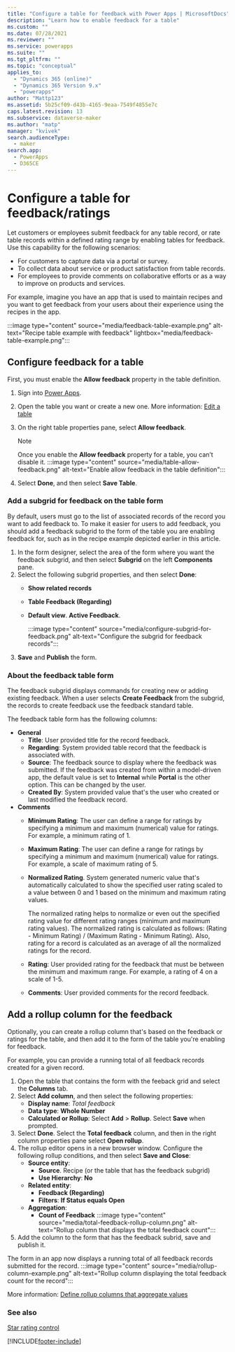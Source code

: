 ```yaml
---
title: "Configure a table for feedback with Power Apps | MicrosoftDocs"
description: "Learn how to enable feedback for a table"
ms.custom: ""
ms.date: 07/28/2021
ms.reviewer: ""
ms.service: powerapps
ms.suite: ""
ms.tgt_pltfrm: ""
ms.topic: "conceptual"
applies_to: 
  - "Dynamics 365 (online)"
  - "Dynamics 365 Version 9.x"
  - "powerapps"
author: "Mattp123"
ms.assetid: 5b25cf09-d43b-4165-9eaa-7549f4855e7c
caps.latest.revision: 13
ms.subservice: dataverse-maker
ms.author: "matp"
manager: "kvivek"
search.audienceType: 
  - maker
search.app: 
  - PowerApps
  - D365CE
---
```

# Configure a table for feedback/ratings



Let customers or employees submit feedback for any table record, or rate table records within a defined rating range by enabling tables for feedback. Use this capability for the following scenarios: 
- For customers to capture data via a portal or survey.
- To collect data about service or product satisfaction from table records. 
- For employees to provide comments on collaborative efforts or as a way to improve on products and services.

For example, imagine you have an app that is used to maintain recipes and you want to get feedback from your users about their experience using the recipes in the app.

:::image type="content" source="media/feedback-table-example.png" alt-text="Recipe table example with feedback" lightbox="media/feedback-table-example.png":::
  
## Configure feedback for a table
  
First, you must enable the **Allow feedback** property in the table definition.

1. Sign into [Power Apps](https://make.powerapps.com/?utm_source=padocs&utm_medium=linkinadoc&utm_campaign=referralsfromdoc).
1. Open the table you want or create a new one. More information: [Edit a table](edit-entities.md)
1. On the right table properties pane, select **Allow feedback**.
   > [!NOTE]
   > Once you enable the **Allow feedback** property for a table, you can’t disable it. 
   :::image type="content" source="media/table-allow-feedback.png" alt-text="Enable allow feedback in the table definition":::

1. Select **Done**, and then select **Save Table**.

 
### Add a subgrid for feedback on the table form  

By default, users must go to the list of associated records of the record you want to add feedback to. To make it easier for users to add feedback, you should add a feedback subgrid to the form of the table you are enabling feedback for, such as in the recipe example depicted earlier in this article.  

1. In the form designer, select the area of the form where you want the feedback subgrid, and then select **Subgrid** on the left **Components** pane.
1. Select the following subgrid properties, and then select **Done**: 
   - **Show related records**
   - **Table Feedback (Regarding)**
   - **Default view**. **Active Feedback**.

     :::image type="content" source="media/configure-subgrid-for-feedback.png" alt-text="Configure the subgrid for feedback records":::
1. **Save** and **Publish** the form.

### About the feedback table form

The feedback subgrid displays commands for creating new or adding existing feedback. When a user selects **Create Feedback** from the subgrid, the records to create feedback use the feedback standard table.

The feedback table form has the following columns:
- **General**
  - **Title**: User provided title for the record feedback.
   - **Regarding**: System provided table record that the feedback is associated with.
   - **Source**: The feedback source to display where the feedback was submitted. If the feedback was created from within a model-driven app, the default value is set to **Internal** while **Portal** is the other option. This can be changed by the user.
   - **Created By**: System provided value that's the user who created or last modified the feedback record.
- **Comments**
   - **Minimum Rating**: The user can define a range for ratings by specifying a minimum and maximum (numerical) value for ratings. For example, a minimum rating of 1.
   - **Maximum Rating**: The user can define a range for ratings by specifying a minimum and maximum (numerical) value for ratings. For example, a scale of maximum rating of 5.
   - **Normalized Rating**. System generated numeric value that's automatically calculated to show the specified user rating scaled to a value between 0 and 1 based on the minimum and maximum rating values.

      The normalized rating helps to normalize or even out the specified rating value for different rating ranges (minimum and maximum rating values). The normalized rating is calculated as follows: (Rating - Minimum Rating) / (Maximum Rating - Minimum Rating).
      Also, rating for a record is calculated as an average of all the normalized ratings for the record.
   - **Rating**: User provided rating for the feedback that must be between the minimum and maximum range. For example, a rating of 4 on a scale of 1-5.
   - **Comments**: User provided comments for the record feedback.

## Add a rollup column for the feedback

Optionally, you can create a rollup column that's based on the feedback or ratings for the table, and then add it to the form of the table you're enabling for feedback.

For example, you can provide a running total of all feedback records created for a given record.
1. Open the table that contains the form with the feeback grid and select the **Columns** tab.
1. Select **Add column**, and then select the following properties:
   - **Display name**: *Total feedback*
   - **Data type**: **Whole Number**
   - **Calculated or Rollup**: Select **Add** > **Rollup**. Select **Save** when prompted.
1. Select **Done**. Select the **Total feedback** column, and then in the right column properties pane select **Open rollup**.
1. The rollup editor opens in a new browser window. Configure the following rollup conditions, and then select **Save and Close**: 
   - **Source entity**:
      - **Source**. Recipe (or the table that has the feedback subgrid)
      - **Use Hierarchy**: **No**
   - **Related entity**:
      - **Feedback (Regarding)**
      - **Filters**: **If Status equals Open**
   - **Aggregation**:
      - **Count of Feedback**
   :::image type="content" source="media/total-feedback-rollup-column.png" alt-text="Rollup column that displays the total feedback count":::
1. Add the column to the form that has the feedback subrid, save and publish it.

The form in an app now displays a running total of all feedback records submitted for the record.
:::image type="content" source="media/rollup-column-example.png" alt-text="Rollup column displaying the total feedback count for the record":::

More information: [Define rollup columns that aggregate values](define-rollup-fields.md)
  
### See also

[Star rating control](../model-driven-apps/additional-controls-for-dynamics-365-for-phones-and-tablets.md#star-rating)

[!INCLUDE[footer-include](../../includes/footer-banner.md)]
